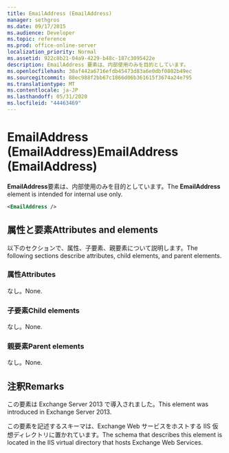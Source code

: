 ```yaml
---
title: EmailAddress (EmailAddress)
manager: sethgros
ms.date: 09/17/2015
ms.audience: Developer
ms.topic: reference
ms.prod: office-online-server
localization_priority: Normal
ms.assetid: 922c8b21-04a9-4229-b48c-187c3095422e
description: EmailAddress 要素は、内部使用のみを目的としています。
ms.openlocfilehash: 30af442a6716efdb45473d83a6e0dbf0802b49ec
ms.sourcegitcommit: 88ec988f2bb67c1866d06b361615f3674a24e795
ms.translationtype: MT
ms.contentlocale: ja-JP
ms.lasthandoff: 05/31/2020
ms.locfileid: "44463469"
---
```

# <a name="emailaddress-emailaddress"></a><span data-ttu-id="76398-103">EmailAddress (EmailAddress)</span><span class="sxs-lookup"><span data-stu-id="76398-103">EmailAddress (EmailAddress)</span></span>

<span data-ttu-id="76398-104">**EmailAddress**要素は、内部使用のみを目的としています。</span><span class="sxs-lookup"><span data-stu-id="76398-104">The **EmailAddress** element is intended for internal use only.</span></span> 
  
```XML
<EmailAddress />
```

## <a name="attributes-and-elements"></a><span data-ttu-id="76398-105">属性と要素</span><span class="sxs-lookup"><span data-stu-id="76398-105">Attributes and elements</span></span>

<span data-ttu-id="76398-106">以下のセクションで、属性、子要素、親要素について説明します。</span><span class="sxs-lookup"><span data-stu-id="76398-106">The following sections describe attributes, child elements, and parent elements.</span></span>
  
### <a name="attributes"></a><span data-ttu-id="76398-107">属性</span><span class="sxs-lookup"><span data-stu-id="76398-107">Attributes</span></span>

<span data-ttu-id="76398-108">なし。</span><span class="sxs-lookup"><span data-stu-id="76398-108">None.</span></span>
  
### <a name="child-elements"></a><span data-ttu-id="76398-109">子要素</span><span class="sxs-lookup"><span data-stu-id="76398-109">Child elements</span></span>

<span data-ttu-id="76398-110">なし。</span><span class="sxs-lookup"><span data-stu-id="76398-110">None.</span></span>
  
### <a name="parent-elements"></a><span data-ttu-id="76398-111">親要素</span><span class="sxs-lookup"><span data-stu-id="76398-111">Parent elements</span></span>

<span data-ttu-id="76398-112">なし。</span><span class="sxs-lookup"><span data-stu-id="76398-112">None.</span></span>
  
## <a name="remarks"></a><span data-ttu-id="76398-113">注釈</span><span class="sxs-lookup"><span data-stu-id="76398-113">Remarks</span></span>

<span data-ttu-id="76398-114">この要素は Exchange Server 2013 で導入されました。</span><span class="sxs-lookup"><span data-stu-id="76398-114">This element was introduced in Exchange Server 2013.</span></span>
  
<span data-ttu-id="76398-115">この要素を記述するスキーマは、Exchange Web サービスをホストする IIS 仮想ディレクトリに置かれています。</span><span class="sxs-lookup"><span data-stu-id="76398-115">The schema that describes this element is located in the IIS virtual directory that hosts Exchange Web Services.</span></span>
  

